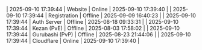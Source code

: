| 2025-09-10 17:39:44 | Website | Online | 2025-09-10 17:39:40 |
| 2025-09-10 17:39:44 | Registration | Offline | 2025-09-09 16:40:23 |
| 2025-09-10 17:39:44 | Auth Server | Offline | 2025-08-18 09:33:31 |
| 2025-09-10 17:39:44 | Kezan (PvE) | Offline | 2025-08-03 17:58:02 |
| 2025-09-10 17:39:44 | Gurubashi (PvP) | Offline | 2025-08-23 21:44:06 |
| 2025-09-10 17:39:44 | Cloudflare | Online | 2025-09-10 17:39:40 |
